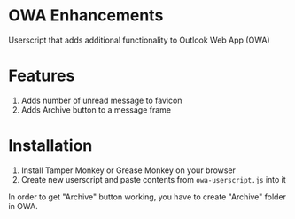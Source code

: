 OWA Enhancements
================

Userscript that adds additional functionality to Outlook Web App (OWA)


Features
========

1. Adds number of unread message to favicon
1. Adds Archive button to a message frame

Installation
=============

1. Install Tamper Monkey or Grease Monkey on your browser
2. Create new userscript and paste contents from `owa-userscript.js` into it

In order to get "Archive" button working, you have to create "Archive" folder in OWA.

